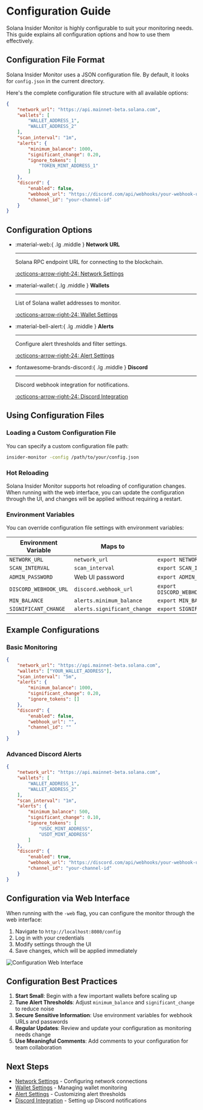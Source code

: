 # Configuration Guide

Solana Insider Monitor is highly configurable to suit your monitoring needs. This guide explains all configuration options and how to use them effectively.

## Configuration File Format

Solana Insider Monitor uses a JSON configuration file. By default, it looks for `config.json` in the current directory.

Here's the complete configuration file structure with all available options:

```json
{
    "network_url": "https://api.mainnet-beta.solana.com",
    "wallets": [
        "WALLET_ADDRESS_1",
        "WALLET_ADDRESS_2"
    ],
    "scan_interval": "1m",
    "alerts": {
        "minimum_balance": 1000,
        "significant_change": 0.20,
        "ignore_tokens": [
            "TOKEN_MINT_ADDRESS_1"
        ]
    },
    "discord": {
        "enabled": false,
        "webhook_url": "https://discord.com/api/webhooks/your-webhook-url",
        "channel_id": "your-channel-id"
    }
}
```

## Configuration Options

<div class="grid cards" markdown>

-   :material-web:{ .lg .middle } __Network URL__

    ---

    Solana RPC endpoint URL for connecting to the blockchain.

    [:octicons-arrow-right-24: Network Settings](network-settings.md)

-   :material-wallet:{ .lg .middle } __Wallets__

    ---

    List of Solana wallet addresses to monitor.

    [:octicons-arrow-right-24: Wallet Settings](wallet-settings.md)

-   :material-bell-alert:{ .lg .middle } __Alerts__

    ---

    Configure alert thresholds and filter settings.

    [:octicons-arrow-right-24: Alert Settings](alert-settings.md)

-   :fontawesome-brands-discord:{ .lg .middle } __Discord__

    ---

    Discord webhook integration for notifications.

    [:octicons-arrow-right-24: Discord Integration](discord-integration.md)

</div>

## Using Configuration Files

### Loading a Custom Configuration File

You can specify a custom configuration file path:

```bash
insider-monitor -config /path/to/your/config.json
```

### Hot Reloading

Solana Insider Monitor supports hot reloading of configuration changes. When running with the web interface, you can update the configuration through the UI, and changes will be applied without requiring a restart.

### Environment Variables

You can override configuration file settings with environment variables:

| Environment Variable | Maps to | Example |
|----------------------|---------|---------|
| `NETWORK_URL` | `network_url` | `export NETWORK_URL="https://api.mainnet-beta.solana.com"` |
| `SCAN_INTERVAL` | `scan_interval` | `export SCAN_INTERVAL="30s"` |
| `ADMIN_PASSWORD` | Web UI password | `export ADMIN_PASSWORD="secure-password"` |
| `DISCORD_WEBHOOK_URL` | `discord.webhook_url` | `export DISCORD_WEBHOOK_URL="https://discord.com/api/webhooks/..."` |
| `MIN_BALANCE` | `alerts.minimum_balance` | `export MIN_BALANCE="500"` |
| `SIGNIFICANT_CHANGE` | `alerts.significant_change` | `export SIGNIFICANT_CHANGE="0.1"` |

## Example Configurations

### Basic Monitoring

```json
{
    "network_url": "https://api.mainnet-beta.solana.com",
    "wallets": ["YOUR_WALLET_ADDRESS"],
    "scan_interval": "5m",
    "alerts": {
        "minimum_balance": 1000,
        "significant_change": 0.20,
        "ignore_tokens": []
    },
    "discord": {
        "enabled": false,
        "webhook_url": "",
        "channel_id": ""
    }
}
```

### Advanced Discord Alerts

```json
{
    "network_url": "https://api.mainnet-beta.solana.com",
    "wallets": [
        "WALLET_ADDRESS_1",
        "WALLET_ADDRESS_2"
    ],
    "scan_interval": "1m",
    "alerts": {
        "minimum_balance": 500,
        "significant_change": 0.10,
        "ignore_tokens": [
            "USDC_MINT_ADDRESS",
            "USDT_MINT_ADDRESS"
        ]
    },
    "discord": {
        "enabled": true,
        "webhook_url": "https://discord.com/api/webhooks/your-webhook-url",
        "channel_id": "your-channel-id"
    }
}
```

## Configuration via Web Interface

When running with the `-web` flag, you can configure the monitor through the web interface:

1. Navigate to `http://localhost:8080/config`
2. Log in with your credentials
3. Modify settings through the UI
4. Save changes, which will be applied immediately

![Configuration Web Interface](../assets/images/config-ui-example.png)

## Configuration Best Practices

1. **Start Small**: Begin with a few important wallets before scaling up
2. **Tune Alert Thresholds**: Adjust `minimum_balance` and `significant_change` to reduce noise
3. **Secure Sensitive Information**: Use environment variables for webhook URLs and passwords
4. **Regular Updates**: Review and update your configuration as monitoring needs change
5. **Use Meaningful Comments**: Add comments to your configuration for team collaboration

## Next Steps

- [Network Settings](network-settings.md) - Configuring network connections
- [Wallet Settings](wallet-settings.md) - Managing wallet monitoring
- [Alert Settings](alert-settings.md) - Customizing alert thresholds
- [Discord Integration](discord-integration.md) - Setting up Discord notifications
